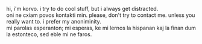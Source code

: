 hi, i'm korvo. i try to do cool stuff, but i always get distracted.  
oni ne cxiam povos kontakti min. please, don't try to contact me. unless you really want to. i prefer my anoniminity.   
mi parolas esperanton; mi esperas, ke mi lernos la hispanan kaj la finan dum la estonteco, sed eble mi ne faros. 

<!---
corvid3/corvid3 is a ✨ special ✨ repository because its `README.md` (this file) appears on your GitHub profile.
You can click the Preview link to take a look at your changes.
--->
